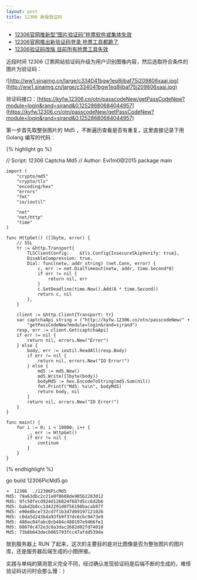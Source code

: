 ```yaml
---
layout: post
title: 12306 新版验证码
---
```


- [12306官网推新型“图片验证码”抢票软件或集体失效](http://gz.ifeng.com/zaobanche/detail_2015_03/17/3666125_0.shtml)
- [12306官网推出新验证码登录 抢票工具都跪了](http://digi.hsw.cn/system/2015/0316/15899.shtml)
- [12306验证码改版 目前所有抢票工具失效](http://it.21cn.com/itroll/a/2015/0316/10/29219239.shtml)

近段时间 12306 订票网站验证码升级为用户识别图像内容，然后选取符合条件的图片为验证码：

![http://ww1.sinaimg.cn/large/c334041bgw1eq8ijbaf75j209806xaaj.jpg](http://ww1.sinaimg.cn/large/c334041bgw1eq8ijbaf75j209806xaaj.jpg)

验证码接口：[https://kyfw.12306.cn/otn/passcodeNew/getPassCodeNew?module=login&rand=sjrand&0.12528680684044957](https://kyfw.12306.cn/otn/passcodeNew/getPassCodeNew?module=login&rand=sjrand&0.12528680684044957)

第一步首先取整张图片的 Md5 ，不断遍历查看是否有重复，这里直接记录下用 Golang 编写的代码：

{% highlight go %}

// Script: 12306 Captcha Md5
// Author: Evi1m0@2015
    package main

    import (
        "crypto/md5"
        "crypto/tls"
        "encoding/hex"
        "errors"
        "fmt"
        "io/ioutil"

        "net"
        "net/http"
        "time"
    )

    func HttpGet() ([]byte, error) {
        // SSL
        tr := &http.Transport{
            TLSClientConfig:    &tls.Config{InsecureSkipVerify: true},
            DisableCompression: true,
            Dial: func(netw, addr string) (net.Conn, error) {
                c, err := net.DialTimeout(netw, addr, time.Second*8)
                if err != nil {
                    return nil, err
                }
                c.SetDeadline(time.Now().Add(8 * time.Second))
                return c, nil
            },
        }

        client := &http.Client{Transport: tr}
        var captchaApi string = ("http://kyfw.12306.cn/otn/passcodeNew/" +
            "getPassCodeNew?module=login&rand=sjrand")
        resp, err := client.Get(captchaApi)
        if err != nil {
            return nil, errors.New("Error")
        } else {
            body, err := ioutil.ReadAll(resp.Body)
            if err != nil {
                return nil, errors.New("IO Error!")
            } else {
                md5 := md5.New()
                md5.Write([]byte(body))
                bodyMd5 := hex.EncodeToString(md5.Sum(nil))
                fmt.Printf("Md5: %s\n", bodyMd5)
                return body, nil
            }
            return nil, errors.New("IO Error!")
        }
    }

    func main() {
        for i := 0; i < 10000; i++ {
            _, err := HttpGet()
            if err != nil {
                continue
            }
        }
    }

{% endhighlight %}

go build 12306PicMd5.go

    ➜  12306  ./12306PicMd5
    Md5: 79a63dbc2c21e0f0608de905b2283012
    Md5: 9fc50fecd924d126824f687d5cc6d2b6
    Md5: babd2b8cc1d42291d0f56198bacab87f
    Md5: e90e8bce732cd7f1b3d7d69197121026
    Md5: c0da5d243b4a93fb9f37dc6cbc9473e9
    Md5: 480ac04fabc0cb484c488197e9466fe1
    Md5: 08078c472e3c0a3dac3682d02fd74010
    Md5: 73b8b643decb065793fcc47afdd539de
    
放到服务器上 RUN 了起来，这次的主要目的是对比图像是否为整张图片的图片库，还是服务器后端生成的小图拼接。

实践与单纯的猜测意义完全不同，经过确认发现验证码是后端不断的生成的，难怪验证码访问时会那么慢：）
